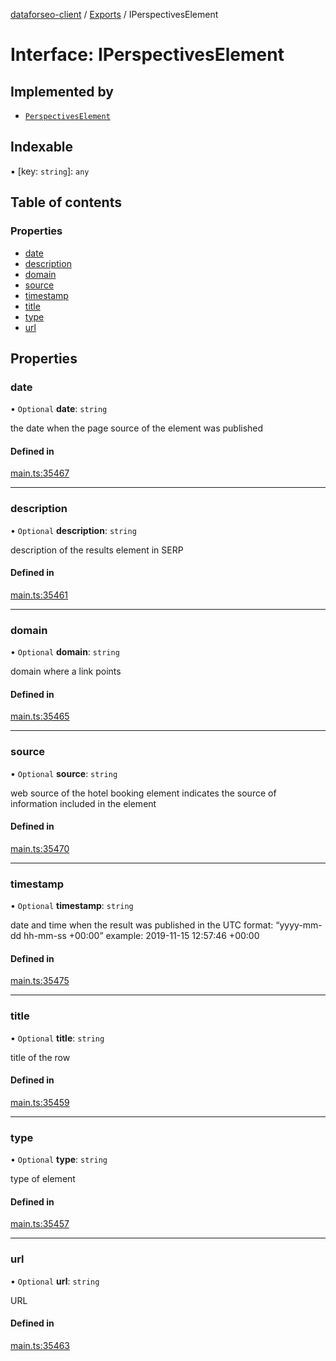 [dataforseo-client](../README.md) / [Exports](../modules.md) / IPerspectivesElement

# Interface: IPerspectivesElement

## Implemented by

- [`PerspectivesElement`](../classes/PerspectivesElement.md)

## Indexable

▪ [key: `string`]: `any`

## Table of contents

### Properties

- [date](IPerspectivesElement.md#date)
- [description](IPerspectivesElement.md#description)
- [domain](IPerspectivesElement.md#domain)
- [source](IPerspectivesElement.md#source)
- [timestamp](IPerspectivesElement.md#timestamp)
- [title](IPerspectivesElement.md#title)
- [type](IPerspectivesElement.md#type)
- [url](IPerspectivesElement.md#url)

## Properties

### date

• `Optional` **date**: `string`

the date when the page source of the element was published

#### Defined in

[main.ts:35467](https://github.com/dataforseo/TypeScriptClient/blob/7ca1aa4/main.ts#L35467)

___

### description

• `Optional` **description**: `string`

description of the results element in SERP

#### Defined in

[main.ts:35461](https://github.com/dataforseo/TypeScriptClient/blob/7ca1aa4/main.ts#L35461)

___

### domain

• `Optional` **domain**: `string`

domain where a link points

#### Defined in

[main.ts:35465](https://github.com/dataforseo/TypeScriptClient/blob/7ca1aa4/main.ts#L35465)

___

### source

• `Optional` **source**: `string`

web source of the hotel booking element
indicates the source of information included in the element

#### Defined in

[main.ts:35470](https://github.com/dataforseo/TypeScriptClient/blob/7ca1aa4/main.ts#L35470)

___

### timestamp

• `Optional` **timestamp**: `string`

date and time when the result was published
in the UTC format: “yyyy-mm-dd hh-mm-ss +00:00”
example:
2019-11-15 12:57:46 +00:00

#### Defined in

[main.ts:35475](https://github.com/dataforseo/TypeScriptClient/blob/7ca1aa4/main.ts#L35475)

___

### title

• `Optional` **title**: `string`

title of the row

#### Defined in

[main.ts:35459](https://github.com/dataforseo/TypeScriptClient/blob/7ca1aa4/main.ts#L35459)

___

### type

• `Optional` **type**: `string`

type of element

#### Defined in

[main.ts:35457](https://github.com/dataforseo/TypeScriptClient/blob/7ca1aa4/main.ts#L35457)

___

### url

• `Optional` **url**: `string`

URL

#### Defined in

[main.ts:35463](https://github.com/dataforseo/TypeScriptClient/blob/7ca1aa4/main.ts#L35463)
